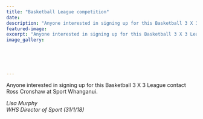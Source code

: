 ```yaml
---
title: "Basketball League competition"
date: 
description: "Anyone interested in signing up for this Basketball 3 X 3 League contact Ross Cronshaw at Sport Whanganui..."
featured-image: 
excerpt: "Anyone interested in signing up for this Basketball 3 X 3 League contact Ross Cronshaw at Sport Whanganui."
image_gallery:
	
	
	
	
	
---
```


<p><span>Anyone interested in signing up for this Basketball 3 X 3 League contact Ross Cronshaw at Sport Whanganui.</span></p>
<p><em>Lisa Murphy<br />WHS Director of Sport (31/1/18)</em></p>

